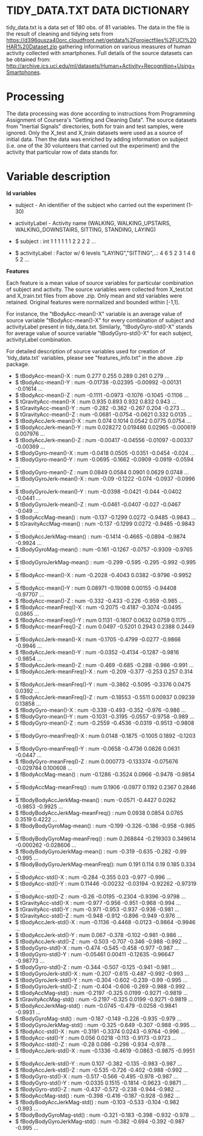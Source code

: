 TIDY_DATA.TXT DATA DICTIONARY
=============================

tidy_data.txt is a data set of 180 obs. of  81 variables. The data in the file is the result of cleaning and tidying sets from https://d396qusza40orc.cloudfront.net/getdata%2Fprojectfiles%2FUCI%20HAR%20Dataset.zip gathering information on various measures of human activity collected with smartphones. Full details of the source datasets can be obtained from: http://archive.ics.uci.edu/ml/datasets/Human+Activity+Recognition+Using+Smartphones.

Processing
==========

The data processing was done according to instructions from Programming Assignment of Coursera's "Getting and Cleaning Data". The source datasets from "Inertial Signals" directories, both for train and test samples, were ignored. Only the X_test and X_train datasets were used as a source of initial data. Then the data was enriched by adding information on subject (i.e. one of the 30 volunteers that carried out the experiment) and the activity that particular row of data stands for.

Variable description
====================

<b>Id variables</b>

* subject - An identifier of the subject who carried out the experiment (1-30)
* activityLabel - Activity name (WALKING, WALKING_UPSTAIRS, WALKING_DOWNSTAIRS, SITTING, STANDING, LAYING)

* $ subject                        : int  1 1 1 1 1 1 2 2 2 2 ...
* $ activityLabel                  : Factor w/ 6 levels "LAYING","SITTING",..: 4 6 5 2 3 1 4 6 5 2 ...


<b>Features</b> 

Each feature is a mean value of source variables for particular combination of subject and activity. The source variables were collected from X_test.txt and X_train.txt files from above .zip. Only mean and std variables were retained. Original features were normalized and bounded within [-1,1].

For instance, the "tBodyAcc-mean()-X" variable is an average value of source variable "tBodyAcc-mean()-X" for every combination of subject and activityLabel present in tidy_data.txt. Similarly, "tBodyGyro-std()-X" stands for average value of source variable "tBodyGyro-std()-X" for each subject, activityLabel combination.

For detailed description of source variables used for creation of 'tidy_data.txt' variables, please see "features_info.txt" in the above .zip package.

* $ tBodyAcc-mean()-X              : num  0.277 0.255 0.289 0.261 0.279 ...
* $ tBodyAcc-mean()-Y              : num  -0.01738 -0.02395 -0.00992 -0.00131 -0.01614 ...
* $ tBodyAcc-mean()-Z              : num  -0.1111 -0.0973 -0.1076 -0.1045 -0.1106 ...
* $ tGravityAcc-mean()-X           : num  0.935 0.893 0.932 0.832 0.943 ...
* $ tGravityAcc-mean()-Y           : num  -0.282 -0.362 -0.267 0.204 -0.273 ...
* $ tGravityAcc-mean()-Z           : num  -0.0681 -0.0754 -0.0621 0.332 0.0135 ...
* $ tBodyAccJerk-mean()-X          : num  0.074 0.1014 0.0542 0.0775 0.0754 ...
* $ tBodyAccJerk-mean()-Y          : num  0.028272 0.019486 0.02965 -0.000619 0.007976 ...
* $ tBodyAccJerk-mean()-Z          : num  -0.00417 -0.04556 -0.01097 -0.00337 -0.00369 ...
* $ tBodyGyro-mean()-X             : num  -0.0418 0.0505 -0.0351 -0.0454 -0.024 ...
* $ tBodyGyro-mean()-Y             : num  -0.0695 -0.1662 -0.0909 -0.0919 -0.0594 ...
* $ tBodyGyro-mean()-Z             : num  0.0849 0.0584 0.0901 0.0629 0.0748 ...
* $ tBodyGyroJerk-mean()-X         : num  -0.09 -0.1222 -0.074 -0.0937 -0.0996 ...
* $ tBodyGyroJerk-mean()-Y         : num  -0.0398 -0.0421 -0.044 -0.0402 -0.0441 ...
* $ tBodyGyroJerk-mean()-Z         : num  -0.0461 -0.0407 -0.027 -0.0467 -0.049 ...
* $ tBodyAccMag-mean()             : num  -0.137 -0.1299 0.0272 -0.9485 -0.9843 ...
* $ tGravityAccMag-mean()          : num  -0.137 -0.1299 0.0272 -0.9485 -0.9843 ...
* $ tBodyAccJerkMag-mean()         : num  -0.1414 -0.4665 -0.0894 -0.9874 -0.9924 ...
* $ tBodyGyroMag-mean()            : num  -0.161 -0.1267 -0.0757 -0.9309 -0.9765 ...
* $ tBodyGyroJerkMag-mean()        : num  -0.299 -0.595 -0.295 -0.992 -0.995 ...
* $ fBodyAcc-mean()-X              : num  -0.2028 -0.4043 0.0382 -0.9796 -0.9952 ...
* $ fBodyAcc-mean()-Y              : num  0.08971 -0.19098 0.00155 -0.94408 -0.97707 ...
* $ fBodyAcc-mean()-Z              : num  -0.332 -0.433 -0.226 -0.959 -0.985 ...
* $ fBodyAcc-meanFreq()-X          : num  -0.2075 -0.4187 -0.3074 -0.0495 0.0865 ...
* $ fBodyAcc-meanFreq()-Y          : num  0.1131 -0.1607 0.0632 0.0759 0.1175 ...
* $ fBodyAcc-meanFreq()-Z          : num  0.0497 -0.5201 0.2943 0.2388 0.2449 ...
* $ fBodyAccJerk-mean()-X          : num  -0.1705 -0.4799 -0.0277 -0.9866 -0.9946 ...
* $ fBodyAccJerk-mean()-Y          : num  -0.0352 -0.4134 -0.1287 -0.9816 -0.9854 ...
* $ fBodyAccJerk-mean()-Z          : num  -0.469 -0.685 -0.288 -0.986 -0.991 ...
* $ fBodyAccJerk-meanFreq()-X      : num  -0.209 -0.377 -0.253 0.257 0.314 ...
* $ fBodyAccJerk-meanFreq()-Y      : num  -0.3862 -0.5095 -0.3376 0.0475 0.0392 ...
* $ fBodyAccJerk-meanFreq()-Z      : num  -0.18553 -0.5511 0.00937 0.09239 0.13858 ...
* $ fBodyGyro-mean()-X             : num  -0.339 -0.493 -0.352 -0.976 -0.986 ...
* $ fBodyGyro-mean()-Y             : num  -0.1031 -0.3195 -0.0557 -0.9758 -0.989 ...
* $ fBodyGyro-mean()-Z             : num  -0.2559 -0.4536 -0.0319 -0.9513 -0.9808 ...
* $ fBodyGyro-meanFreq()-X         : num  0.0148 -0.1875 -0.1005 0.1892 -0.1203 ...
* $ fBodyGyro-meanFreq()-Y         : num  -0.0658 -0.4736 0.0826 0.0631 -0.0447 ...
* $ fBodyGyro-meanFreq()-Z         : num  0.000773 -0.133374 -0.075676 -0.029784 0.100608 ...
* $ fBodyAccMag-mean()             : num  -0.1286 -0.3524 0.0966 -0.9478 -0.9854 ...
* $ fBodyAccMag-meanFreq()         : num  0.1906 -0.0977 0.1192 0.2367 0.2846 ...
* $ fBodyBodyAccJerkMag-mean()     : num  -0.0571 -0.4427 0.0262 -0.9853 -0.9925 ...
* $ fBodyBodyAccJerkMag-meanFreq() : num  0.0938 0.0854 0.0765 0.3519 0.4222 ...
* $ fBodyBodyGyroMag-mean()        : num  -0.199 -0.326 -0.186 -0.958 -0.985 ...
* $ fBodyBodyGyroMag-meanFreq()    : num  0.268844 -0.219303 0.349614 -0.000262 -0.028606 ...
* $ fBodyBodyGyroJerkMag-mean()    : num  -0.319 -0.635 -0.282 -0.99 -0.995 ...
* $ fBodyBodyGyroJerkMag-meanFreq(): num  0.191 0.114 0.19 0.185 0.334 ...
* $ tBodyAcc-std()-X               : num  -0.284 -0.355 0.03 -0.977 -0.996 ...
* $ tBodyAcc-std()-Y               : num  0.11446 -0.00232 -0.03194 -0.92262 -0.97319 ...
* $ tBodyAcc-std()-Z               : num  -0.26 -0.0195 -0.2304 -0.9396 -0.9798 ...
* $ tGravityAcc-std()-X            : num  -0.977 -0.956 -0.951 -0.968 -0.994 ...
* $ tGravityAcc-std()-Y            : num  -0.971 -0.953 -0.937 -0.936 -0.981 ...
* $ tGravityAcc-std()-Z            : num  -0.948 -0.912 -0.896 -0.949 -0.976 ...
* $ tBodyAccJerk-std()-X           : num  -0.1136 -0.4468 -0.0123 -0.9864 -0.9946 ...
* $ tBodyAccJerk-std()-Y           : num  0.067 -0.378 -0.102 -0.981 -0.986 ...
* $ tBodyAccJerk-std()-Z           : num  -0.503 -0.707 -0.346 -0.988 -0.992 ...
* $ tBodyGyro-std()-X              : num  -0.474 -0.545 -0.458 -0.977 -0.987 ...
* $ tBodyGyro-std()-Y              : num  -0.05461 0.00411 -0.12635 -0.96647 -0.98773 ...
* $ tBodyGyro-std()-Z              : num  -0.344 -0.507 -0.125 -0.941 -0.981 ...
* $ tBodyGyroJerk-std()-X          : num  -0.207 -0.615 -0.487 -0.992 -0.993 ...
* $ tBodyGyroJerk-std()-Y          : num  -0.304 -0.602 -0.239 -0.99 -0.995 ...
* $ tBodyGyroJerk-std()-Z          : num  -0.404 -0.606 -0.269 -0.988 -0.992 ...
* $ tBodyAccMag-std()              : num  -0.2197 -0.325 0.0199 -0.9271 -0.9819 ...
* $ tGravityAccMag-std()           : num  -0.2197 -0.325 0.0199 -0.9271 -0.9819 ...
* $ tBodyAccJerkMag-std()          : num  -0.0745 -0.479 -0.0258 -0.9841 -0.9931 ...
* $ tBodyGyroMag-std()             : num  -0.187 -0.149 -0.226 -0.935 -0.979 ...
* $ tBodyGyroJerkMag-std()         : num  -0.325 -0.649 -0.307 -0.988 -0.995 ...
* $ fBodyAcc-std()-X               : num  -0.3191 -0.3374 0.0243 -0.9764 -0.996 ...
* $ fBodyAcc-std()-Y               : num  0.056 0.0218 -0.113 -0.9173 -0.9723 ...
* $ fBodyAcc-std()-Z               : num  -0.28 0.086 -0.298 -0.934 -0.978 ...
* $ fBodyAccJerk-std()-X           : num  -0.1336 -0.4619 -0.0863 -0.9875 -0.9951 ...
* $ fBodyAccJerk-std()-Y           : num  0.107 -0.382 -0.135 -0.983 -0.987 ...
* $ fBodyAccJerk-std()-Z           : num  -0.535 -0.726 -0.402 -0.988 -0.992 ...
* $ fBodyGyro-std()-X              : num  -0.517 -0.566 -0.495 -0.978 -0.987 ...
* $ fBodyGyro-std()-Y              : num  -0.0335 0.1515 -0.1814 -0.9623 -0.9871 ...
* $ fBodyGyro-std()-Z              : num  -0.437 -0.572 -0.238 -0.944 -0.982 ...
* $ fBodyAccMag-std()              : num  -0.398 -0.416 -0.187 -0.928 -0.982 ...
* $ fBodyBodyAccJerkMag-std()      : num  -0.103 -0.533 -0.104 -0.982 -0.993 ...
* $ fBodyBodyGyroMag-std()         : num  -0.321 -0.183 -0.398 -0.932 -0.978 ...
* $ fBodyBodyGyroJerkMag-std()     : num  -0.382 -0.694 -0.392 -0.987 -0.995 ...